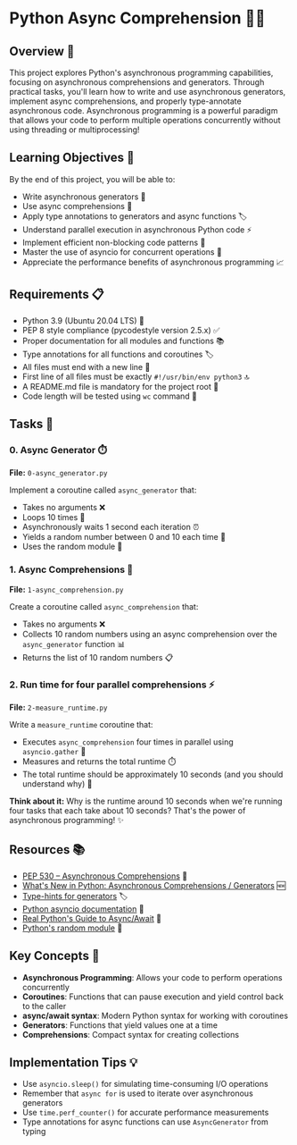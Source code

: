 # Python Async Comprehension 🔄✨

## Overview 🌟

This project explores Python's asynchronous programming capabilities, focusing on asynchronous comprehensions and generators. Through practical tasks, you'll learn how to write and use asynchronous generators, implement async comprehensions, and properly type-annotate asynchronous code. Asynchronous programming is a powerful paradigm that allows your code to perform multiple operations concurrently without using threading or multiprocessing!

## Learning Objectives 🎯

By the end of this project, you will be able to:

- Write asynchronous generators 📝
- Use async comprehensions 🔄
- Apply type annotations to generators and async functions 🏷️
- Understand parallel execution in asynchronous Python code ⚡
- Implement efficient non-blocking code patterns 🚀
- Master the use of asyncio for concurrent operations 🧩
- Appreciate the performance benefits of asynchronous programming 📈

## Requirements 📋

- Python 3.9 (Ubuntu 20.04 LTS) 🐍
- PEP 8 style compliance (pycodestyle version 2.5.x) ✅
- Proper documentation for all modules and functions 📚
- Type annotations for all functions and coroutines 🏷️
- All files must end with a new line 📄
- First line of all files must be exactly `#!/usr/bin/env python3` 🔝
- A README.md file is mandatory for the project root 📑
- Code length will be tested using `wc` command 📏

## Tasks 📝

### 0. Async Generator ⏱️

**File:** `0-async_generator.py`

Implement a coroutine called `async_generator` that:

- Takes no arguments ❌
- Loops 10 times 🔄
- Asynchronously waits 1 second each iteration ⏰
- Yields a random number between 0 and 10 each time 🎲
- Uses the random module 🔀

### 1. Async Comprehensions 🧠

**File:** `1-async_comprehension.py`

Create a coroutine called `async_comprehension` that:

- Takes no arguments ❌
- Collects 10 random numbers using an async comprehension over the `async_generator` function 📊
- Returns the list of 10 random numbers 📋

### 2. Run time for four parallel comprehensions ⚡

**File:** `2-measure_runtime.py`

Write a `measure_runtime` coroutine that:

- Executes `async_comprehension` four times in parallel using `asyncio.gather` 🔄
- Measures and returns the total runtime ⏱️
- The total runtime should be approximately 10 seconds (and you should understand why) 🤔

**Think about it:** Why is the runtime around 10 seconds when we're running four tasks that each take about 10 seconds? That's the power of asynchronous programming! ✨

## Resources 📚

- [PEP 530 – Asynchronous Comprehensions](https://peps.python.org/pep-0530/) 📄
- [What's New in Python: Asynchronous Comprehensions / Generators](https://docs.python.org/3/whatsnew/3.6.html#pep-530-asynchronous-comprehensions) 🆕
- [Type-hints for generators](https://docs.python.org/3/library/typing.html#typing.Generator) 🏷️
- [Python asyncio documentation](https://docs.python.org/3/library/asyncio.html) 🔄
- [Real Python's Guide to Async/Await](https://realpython.com/async-io-python/) 🐍
- [Python's random module](https://docs.python.org/3/library/random.html) 🎲

## Key Concepts 🔑

- **Asynchronous Programming**: Allows your code to perform operations concurrently
- **Coroutines**: Functions that can pause execution and yield control back to the caller
- **async/await syntax**: Modern Python syntax for working with coroutines
- **Generators**: Functions that yield values one at a time
- **Comprehensions**: Compact syntax for creating collections

## Implementation Tips 💡

- Use `asyncio.sleep()` for simulating time-consuming I/O operations
- Remember that `async for` is used to iterate over asynchronous generators
- Use `time.perf_counter()` for accurate performance measurements
- Type annotations for async functions can use `AsyncGenerator` from typing
